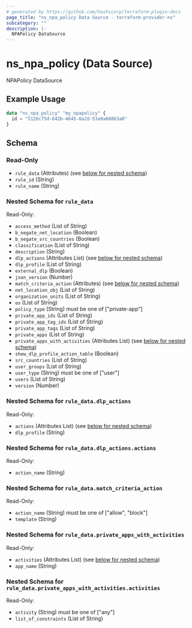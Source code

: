 ```yaml
---
# generated by https://github.com/hashicorp/terraform-plugin-docs
page_title: "ns_npa_policy Data Source - terraform-provider-ns"
subcategory: ""
description: |-
  NPAPolicy DataSource
---
```


# ns_npa_policy (Data Source)

NPAPolicy DataSource

## Example Usage

```terraform
data "ns_npa_policy" "my_npapolicy" {
  id = "5126c75d-642b-4645-8a2d-53a9a68863a0"
}
```

<!-- schema generated by tfplugindocs -->
## Schema

### Read-Only

- `rule_data` (Attributes) (see [below for nested schema](#nestedatt--rule_data))
- `rule_id` (String)
- `rule_name` (String)

<a id="nestedatt--rule_data"></a>
### Nested Schema for `rule_data`

Read-Only:

- `access_method` (List of String)
- `b_negate_net_location` (Boolean)
- `b_negate_src_countries` (Boolean)
- `classification` (List of String)
- `description` (String)
- `dlp_actions` (Attributes List) (see [below for nested schema](#nestedatt--rule_data--dlp_actions))
- `dlp_profile` (List of String)
- `external_dlp` (Boolean)
- `json_version` (Number)
- `match_criteria_action` (Attributes) (see [below for nested schema](#nestedatt--rule_data--match_criteria_action))
- `net_location_obj` (List of String)
- `organization_units` (List of String)
- `os` (List of String)
- `policy_type` (String) must be one of ["private-app"]
- `private_app_ids` (List of String)
- `private_app_tag_ids` (List of String)
- `private_app_tags` (List of String)
- `private_apps` (List of String)
- `private_apps_with_activities` (Attributes List) (see [below for nested schema](#nestedatt--rule_data--private_apps_with_activities))
- `show_dlp_profile_action_table` (Boolean)
- `src_countries` (List of String)
- `user_groups` (List of String)
- `user_type` (String) must be one of ["user"]
- `users` (List of String)
- `version` (Number)

<a id="nestedatt--rule_data--dlp_actions"></a>
### Nested Schema for `rule_data.dlp_actions`

Read-Only:

- `actions` (Attributes List) (see [below for nested schema](#nestedatt--rule_data--dlp_actions--actions))
- `dlp_profile` (String)

<a id="nestedatt--rule_data--dlp_actions--actions"></a>
### Nested Schema for `rule_data.dlp_actions.actions`

Read-Only:

- `action_name` (String)



<a id="nestedatt--rule_data--match_criteria_action"></a>
### Nested Schema for `rule_data.match_criteria_action`

Read-Only:

- `action_name` (String) must be one of ["allow", "block"]
- `template` (String)


<a id="nestedatt--rule_data--private_apps_with_activities"></a>
### Nested Schema for `rule_data.private_apps_with_activities`

Read-Only:

- `activities` (Attributes List) (see [below for nested schema](#nestedatt--rule_data--private_apps_with_activities--activities))
- `app_name` (String)

<a id="nestedatt--rule_data--private_apps_with_activities--activities"></a>
### Nested Schema for `rule_data.private_apps_with_activities.activities`

Read-Only:

- `activity` (String) must be one of ["any"]
- `list_of_constraints` (List of String)


